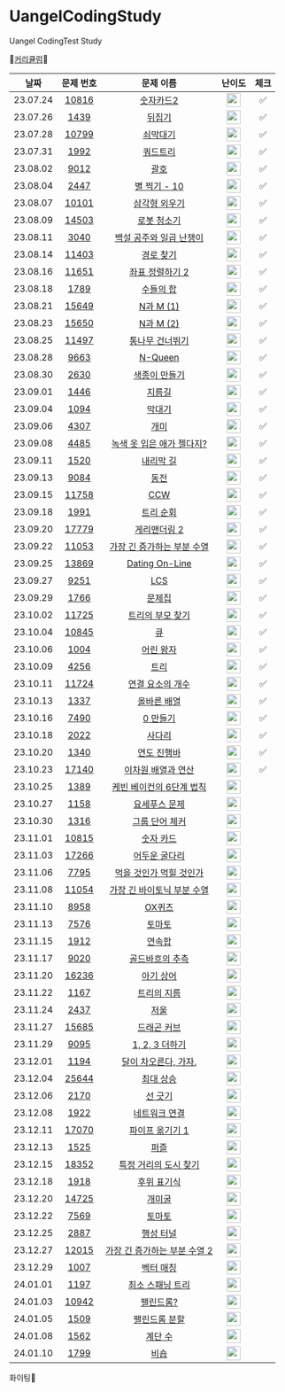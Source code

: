# UangelCodingStudy
Uangel CodingTest Study

📖[커리큘럼](https://www.acmicpc.net/workbook/view/15622)📖

|          날짜          |         문제 번호         |        문제 이름         |         난이도        | 체크 |
| :-----: | :-----: | :-----: | :-----: | :-----: |
| 23.07.24 | <a href="https://www.acmicpc.net/problem/10816" target="_blank">10816</a> | <a href="https://www.acmicpc.net/problem/10816" target="_blank">숫자카드2</a> | <img height="25px" width="25px" src="https://static.solved.ac/tier_small/7.svg"/> | ✅ |
| 23.07.26 | <a href="https://www.acmicpc.net/problem/1439" target="_blank">1439</a> | <a href="https://www.acmicpc.net/problem/1439" target="_blank">뒤집기</a> | <img height="25px" width="25px" src="https://static.solved.ac/tier_small/6.svg"/> | ✅ |
| 23.07.28 | <a href="https://www.acmicpc.net/problem/10799" target="_blank">10799</a> | <a href="https://www.acmicpc.net/problem/10799" target="_blank">쇠막대기</a> | <img height="25px" width="25px" src="https://static.solved.ac/tier_small/9.svg"/>  | ✅ |
| 23.07.31 | <a href="https://www.acmicpc.net/problem/1992" target="_blank">1992</a> | <a href="https://www.acmicpc.net/problem/1992" target="_blank">쿼드트리</a> | <img height="25px" width="25px" src="https://static.solved.ac/tier_small/10.svg"/>  | ✅ |
| 23.08.02 | <a href="https://www.acmicpc.net/problem/9012" target="_blank">9012</a> | <a href="https://www.acmicpc.net/problem/9012" target="_blank">괄호</a> | <img height="25px" width="25px" src="https://static.solved.ac/tier_small/7.svg"/>  | ✅ |
| 23.08.04 | <a href="https://www.acmicpc.net/problem/2447" target="_blank">2447</a> | <a href="https://www.acmicpc.net/problem/2447" target="_blank">별 찍기 - 10</a> | <img height="25px" width="25px" src="https://static.solved.ac/tier_small/11.svg"/>  | ✅ |
| 23.08.07 | <a href="https://www.acmicpc.net/problem/10101" target="_blank">10101</a> | <a href="https://www.acmicpc.net/problem/10101" target="_blank">삼각형 외우기</a> | <img height="25px" width="25px" src="https://static.solved.ac/tier_small/2.svg"/>  | ✅ |
| 23.08.09 | <a href="https://www.acmicpc.net/problem/14503" target="_blank">14503</a> | <a href="https://www.acmicpc.net/problem/14503" target="_blank">로봇 청소기</a> | <img height="25px" width="25px" src="https://static.solved.ac/tier_small/11.svg"/>  | ✅ |
| 23.08.11 | <a href="https://www.acmicpc.net/problem/3040" target="_blank">3040</a> | <a href="https://www.acmicpc.net/problem/3040" target="_blank">백설 공주와 일곱 난쟁이</a> | <img height="25px" width="25px" src="https://static.solved.ac/tier_small/4.svg"/>  | ✅ |
| 23.08.14 | <a href="https://www.acmicpc.net/problem/11403" target="_blank">11403</a> | <a href="https://www.acmicpc.net/problem/11403" target="_blank">경로 찾기</a> | <img height="25px" width="25px" src="https://static.solved.ac/tier_small/10.svg"/>  | ✅ |
| 23.08.16 | <a href="https://www.acmicpc.net/problem/11651" target="_blank">11651</a> | <a href="https://www.acmicpc.net/problem/11651" target="_blank">좌표 정렬하기 2</a> | <img height="25px" width="25px" src="https://static.solved.ac/tier_small/6.svg"/>  | ✅ |
| 23.08.18 | <a href="https://www.acmicpc.net/problem/1789" target="_blank">1789</a> | <a href="https://www.acmicpc.net/problem/1789" target="_blank">수들의 합</a> | <img height="25px" width="25px" src="https://static.solved.ac/tier_small/6.svg"/>  | ✅ |
| 23.08.21 | <a href="https://www.acmicpc.net/problem/15649" target="_blank">15649</a> | <a href="https://www.acmicpc.net/problem/15649" target="_blank">N과 M (1)</a> | <img height="25px" width="25px" src="https://static.solved.ac/tier_small/8.svg"/>  | ✅ |
| 23.08.23 | <a href="https://www.acmicpc.net/problem/15650" target="_blank">15650</a> | <a href="https://www.acmicpc.net/problem/15650" target="_blank">N과 M (2)</a> | <img height="25px" width="25px" src="https://static.solved.ac/tier_small/8.svg"/>  | ✅ |
| 23.08.25 | <a href="https://www.acmicpc.net/problem/11497" target="_blank">11497</a> | <a href="https://www.acmicpc.net/problem/11497" target="_blank">통나무 건너뛰기</a> | <img height="25px" width="25px" src="https://static.solved.ac/tier_small/10.svg"/>  | ✅ |
| 23.08.28 | <a href="https://www.acmicpc.net/problem/9663" target="_blank">9663</a> | <a href="https://www.acmicpc.net/problem/9663" target="_blank">N-Queen</a> | <img height="25px" width="25px" src="https://static.solved.ac/tier_small/12.svg"/>  | ✅ |
| 23.08.30 | <a href="https://www.acmicpc.net/problem/2630" target="_blank">2630</a> | <a href="https://www.acmicpc.net/problem/2630" target="_blank">색종이 만들기</a> | <img height="25px" width="25px" src="https://static.solved.ac/tier_small/9.svg"/>  | ✅ |
| 23.09.01 | <a href="https://www.acmicpc.net/problem/1446" target="_blank">1446</a> | <a href="https://www.acmicpc.net/problem/1446" target="_blank">지름길</a> | <img height="25px" width="25px" src="https://static.solved.ac/tier_small/10.svg"/>  | ✅ |
| 23.09.04 | <a href="https://www.acmicpc.net/problem/1094" target="_blank">1094</a> | <a href="https://www.acmicpc.net/problem/1094" target="_blank">막대기</a> | <img height="25px" width="25px" src="https://static.solved.ac/tier_small/6.svg"/>  | ✅ |
| 23.09.06 | <a href="https://www.acmicpc.net/problem/4307" target="_blank">4307</a> | <a href="https://www.acmicpc.net/problem/4307" target="_blank">개미</a> | <img height="25px" width="25px" src="https://static.solved.ac/tier_small/10.svg"/>  | ✅ |
| 23.09.08 | <a href="https://www.acmicpc.net/problem/4485" target="_blank">4485</a> | <a href="https://www.acmicpc.net/problem/4485" target="_blank">녹색 옷 입은 애가 젤다지?</a> | <img height="25px" width="25px" src="https://static.solved.ac/tier_small/12.svg"/>  | ✅ |
| 23.09.11 | <a href="https://www.acmicpc.net/problem/1520" target="_blank">1520</a> | <a href="https://www.acmicpc.net/problem/1520" target="_blank">내리막 길</a> | <img height="25px" width="25px" src="https://static.solved.ac/tier_small/13.svg"/>  | ✅ |
| 23.09.13 | <a href="https://www.acmicpc.net/problem/9084" target="_blank">9084</a> | <a href="https://www.acmicpc.net/problem/9084" target="_blank">동전</a> | <img height="25px" width="25px" src="https://static.solved.ac/tier_small/11.svg"/>  | ✅ |
| 23.09.15 | <a href="https://www.acmicpc.net/problem/11758" target="_blank">11758</a> | <a href="https://www.acmicpc.net/problem/11758" target="_blank">CCW</a> | <img height="25px" width="25px" src="https://static.solved.ac/tier_small/11.svg"/>  | ✅ |
| 23.09.18 | <a href="https://www.acmicpc.net/problem/1991" target="_blank">1991</a> | <a href="https://www.acmicpc.net/problem/1991" target="_blank">트리 순회</a> | <img height="25px" width="25px" src="https://static.solved.ac/tier_small/10.svg"/>  | ✅ |
| 23.09.20 | <a href="https://www.acmicpc.net/problem/17779" target="_blank">17779</a> | <a href="https://www.acmicpc.net/problem/17779" target="_blank">게리맨더링 2</a> | <img height="25px" width="25px" src="https://static.solved.ac/tier_small/13.svg"/>  | ✅ |
| 23.09.22 | <a href="https://www.acmicpc.net/problem/11053" target="_blank">11053</a> | <a href="https://www.acmicpc.net/problem/11053" target="_blank">가장 긴 증가하는 부분 수열</a> | <img height="25px" width="25px" src="https://static.solved.ac/tier_small/9.svg"/>  | ✅ |
| 23.09.25 | <a href="https://www.acmicpc.net/problem/13869" target="_blank">13869</a> | <a href="https://www.acmicpc.net/problem/13869" target="_blank">Dating On-Line</a> | <img height="25px" width="25px" src="https://static.solved.ac/tier_small/11.svg"/>  | ✅ |
| 23.09.27 | <a href="https://www.acmicpc.net/problem/9251" target="_blank">9251</a> | <a href="https://www.acmicpc.net/problem/9251" target="_blank">LCS</a> | <img height="25px" width="25px" src="https://static.solved.ac/tier_small/11.svg"/>  | ✅ |
| 23.09.29 | <a href="https://www.acmicpc.net/problem/1766" target="_blank">1766</a> | <a href="https://www.acmicpc.net/problem/1766" target="_blank">문제집</a> | <img height="25px" width="25px" src="https://static.solved.ac/tier_small/14.svg"/>  | ✅ |
| 23.10.02 | <a href="https://www.acmicpc.net/problem/11725" target="_blank">11725</a> | <a href="https://www.acmicpc.net/problem/11725" target="_blank">트리의 부모 찾기</a> | <img height="25px" width="25px" src="https://static.solved.ac/tier_small/9.svg"/>  | ✅ |
| 23.10.04 | <a href="https://www.acmicpc.net/problem/10845" target="_blank">10845</a> | <a href="https://www.acmicpc.net/problem/10845" target="_blank">큐</a> | <img height="25px" width="25px" src="https://static.solved.ac/tier_small/7.svg"/>  | ✅ |
| 23.10.06 | <a href="https://www.acmicpc.net/problem/1004" target="_blank">1004</a> | <a href="https://www.acmicpc.net/problem/1004" target="_blank">어린 왕자</a> | <img height="25px" width="25px" src="https://static.solved.ac/tier_small/8.svg"/>  | ✅ |
| 23.10.09 | <a href="https://www.acmicpc.net/problem/4256" target="_blank">4256</a> | <a href="https://www.acmicpc.net/problem/4256" target="_blank">트리</a> | <img height="25px" width="25px" src="https://static.solved.ac/tier_small/14.svg"/>  | ✅ |
| 23.10.11 | <a href="https://www.acmicpc.net/problem/11724" target="_blank">11724</a> | <a href="https://www.acmicpc.net/problem/11724" target="_blank">연결 요소의 개수</a> | <img height="25px" width="25px" src="https://static.solved.ac/tier_small/9.svg"/>  | ✅ |
| 23.10.13 | <a href="https://www.acmicpc.net/problem/1337" target="_blank">1337</a> | <a href="https://www.acmicpc.net/problem/1337" target="_blank">올바른 배열</a> | <img height="25px" width="25px" src="https://static.solved.ac/tier_small/6.svg"/>  | ✅ |
| 23.10.16 | <a href="https://www.acmicpc.net/problem/7490" target="_blank">7490</a> | <a href="https://www.acmicpc.net/problem/7490" target="_blank">0 만들기</a> | <img height="25px" width="25px" src="https://static.solved.ac/tier_small/11.svg"/>  | ✅ |
| 23.10.18 | <a href="https://www.acmicpc.net/problem/2022" target="_blank">2022</a> | <a href="https://www.acmicpc.net/problem/2022" target="_blank">사다리</a> | <img height="25px" width="25px" src="https://static.solved.ac/tier_small/12.svg"/>  | ✅ |
| 23.10.20 | <a href="https://www.acmicpc.net/problem/1340" target="_blank">1340</a> | <a href="https://www.acmicpc.net/problem/1340" target="_blank">연도 진행바</a> | <img height="25px" width="25px" src="https://static.solved.ac/tier_small/6.svg"/>  | ✅ |
| 23.10.23 | <a href="https://www.acmicpc.net/problem/17140" target="_blank">17140</a> | <a href="https://www.acmicpc.net/problem/17140" target="_blank">이차원 배열과 연산</a> | <img height="25px" width="25px" src="https://static.solved.ac/tier_small/12.svg"/>  | ✅ |
| 23.10.25 | <a href="https://www.acmicpc.net/problem/1389" target="_blank">1389</a> | <a href="https://www.acmicpc.net/problem/1389" target="_blank">케빈 베이컨의 6단계 법칙</a> | <img height="25px" width="25px" src="https://static.solved.ac/tier_small/10.svg"/>  |  |
| 23.10.27 | <a href="https://www.acmicpc.net/problem/1158" target="_blank">1158</a> | <a href="https://www.acmicpc.net/problem/1158" target="_blank">요세푸스 문제</a> | <img height="25px" width="25px" src="https://static.solved.ac/tier_small/7.svg"/>  |  |
| 23.10.30 | <a href="https://www.acmicpc.net/problem/1316" target="_blank">1316</a> | <a href="https://www.acmicpc.net/problem/1316" target="_blank">그룹 단어 체커</a> | <img height="25px" width="25px" src="https://static.solved.ac/tier_small/6.svg"/>  |  |
| 23.11.01 | <a href="https://www.acmicpc.net/problem/10815" target="_blank">10815</a> | <a href="https://www.acmicpc.net/problem/10815" target="_blank">숫자 카드</a> | <img height="25px" width="25px" src="https://static.solved.ac/tier_small/6.svg"/>  |  |
| 23.11.03 | <a href="https://www.acmicpc.net/problem/17266" target="_blank">17266</a> | <a href="https://www.acmicpc.net/problem/17266" target="_blank">어두운 굴다리</a> | <img height="25px" width="25px" src="https://static.solved.ac/tier_small/7.svg"/>  |  |
| 23.11.06 | <a href="https://www.acmicpc.net/problem/7795" target="_blank">7795</a> | <a href="https://www.acmicpc.net/problem/7795" target="_blank">먹을 것인가 먹힐 것인가</a> | <img height="25px" width="25px" src="https://static.solved.ac/tier_small/8.svg"/>  |  |
| 23.11.08 | <a href="https://www.acmicpc.net/problem/11054" target="_blank">11054</a> | <a href="https://www.acmicpc.net/problem/11054" target="_blank">가장 긴 바이토닉 부분 수열</a> | <img height="25px" width="25px" src="https://static.solved.ac/tier_small/12.svg"/> |  |
| 23.11.10 | <a href="https://www.acmicpc.net/problem/8958" target="_blank">8958</a> | <a href="https://www.acmicpc.net/problem/8958" target="_blank">OX퀴즈</a> | <img height="25px" width="25px" src="https://static.solved.ac/tier_small/4.svg"/>  |  |
| 23.11.13 | <a href="https://www.acmicpc.net/problem/7576" target="_blank">7576</a> | <a href="https://www.acmicpc.net/problem/7576" target="_blank">토마토</a> | <img height="25px" width="25px" src="https://static.solved.ac/tier_small/11.svg"/>  |  |
| 23.11.15 | <a href="https://www.acmicpc.net/problem/1912" target="_blank">1912</a> | <a href="https://www.acmicpc.net/problem/1912" target="_blank">연속합</a> | <img height="25px" width="25px" src="https://static.solved.ac/tier_small/9.svg"/>  |  |
| 23.11.17 | <a href="https://www.acmicpc.net/problem/9020" target="_blank">9020</a> | <a href="https://www.acmicpc.net/problem/9020" target="_blank">골드바흐의 추측</a> | <img height="25px" width="25px" src="https://static.solved.ac/tier_small/9.svg"/>  |  |
| 23.11.20 | <a href="https://www.acmicpc.net/problem/16236" target="_blank">16236</a> | <a href="https://www.acmicpc.net/problem/16236" target="_blank">아기 상어</a> | <img height="25px" width="25px" src="https://static.solved.ac/tier_small/13.svg"/>  |  |
| 23.11.22 | <a href="https://www.acmicpc.net/problem/1167" target="_blank">1167</a> | <a href="https://www.acmicpc.net/problem/1167" target="_blank">트리의 지름</a> | <img height="25px" width="25px" src="https://static.solved.ac/tier_small/14.svg"/>  |  |
| 23.11.24 | <a href="https://www.acmicpc.net/problem/2437" target="_blank">2437</a> | <a href="https://www.acmicpc.net/problem/2437" target="_blank">저울</a> | <img height="25px" width="25px" src="https://static.solved.ac/tier_small/14.svg"/>  |  |
| 23.11.27 | <a href="https://www.acmicpc.net/problem/15685" target="_blank">15685</a> | <a href="https://www.acmicpc.net/problem/15685" target="_blank">드래곤 커브</a> | <img height="25px" width="25px" src="https://static.solved.ac/tier_small/12.svg"/>  |  |
| 23.11.29 | <a href="https://www.acmicpc.net/problem/9095" target="_blank">9095</a> | <a href="https://www.acmicpc.net/problem/9095" target="_blank">1, 2, 3 더하기</a> | <img height="25px" width="25px" src="https://static.solved.ac/tier_small/8.svg"/>  |  |
| 23.12.01 | <a href="https://www.acmicpc.net/problem/1194" target="_blank">1194</a> | <a href="https://www.acmicpc.net/problem/1194" target="_blank">달이 차오른다, 가자.</a> | <img height="25px" width="25px" src="https://static.solved.ac/tier_small/15.svg"/>  |  |
| 23.12.04 | <a href="https://www.acmicpc.net/problem/25644" target="_blank">25644</a> | <a href="https://www.acmicpc.net/problem/25644" target="_blank">최대 상승</a> | <img height="25px" width="25px" src="https://static.solved.ac/tier_small/6.svg"/>  |  |
| 23.12.06 | <a href="https://www.acmicpc.net/problem/2170" target="_blank">2170</a> | <a href="https://www.acmicpc.net/problem/2170" target="_blank">선 긋기</a> | <img height="25px" width="25px" src="https://static.solved.ac/tier_small/11.svg"/>  |  |
| 23.12.08 | <a href="https://www.acmicpc.net/problem/1922" target="_blank">1922</a> | <a href="https://www.acmicpc.net/problem/1922" target="_blank">네트워크 연결</a> | <img height="25px" width="25px" src="https://static.solved.ac/tier_small/12.svg"/>  |  |
| 23.12.11 | <a href="https://www.acmicpc.net/problem/17070" target="_blank">17070</a> | <a href="https://www.acmicpc.net/problem/17070" target="_blank">파이프 옮기기 1</a> | <img height="25px" width="25px" src="https://static.solved.ac/tier_small/11.svg"/>  |  |
| 23.12.13 | <a href="https://www.acmicpc.net/problem/1525" target="_blank">1525</a> | <a href="https://www.acmicpc.net/problem/1525" target="_blank">퍼즐</a> | <img height="25px" width="25px" src="https://static.solved.ac/tier_small/14.svg"/>  |  |
| 23.12.15 | <a href="https://www.acmicpc.net/problem/18352" target="_blank">18352</a> | <a href="https://www.acmicpc.net/problem/18352" target="_blank">특정 거리의 도시 찾기</a> | <img height="25px" width="25px" src="https://static.solved.ac/tier_small/7.svg"/>  |  |
| 23.12.18 | <a href="https://www.acmicpc.net/problem/1918" target="_blank">1918</a> | <a href="https://www.acmicpc.net/problem/1918" target="_blank">후위 표기식</a> | <img height="25px" width="25px" src="https://static.solved.ac/tier_small/14.svg"/>  |  |
| 23.12.20 | <a href="https://www.acmicpc.net/problem/14725" target="_blank">14725</a> | <a href="https://www.acmicpc.net/problem/14725" target="_blank">개미굴</a> | <img height="25px" width="25px" src="https://static.solved.ac/tier_small/13.svg"/>  |  |
| 23.12.22 | <a href="https://www.acmicpc.net/problem/7569" target="_blank">7569</a> | <a href="https://www.acmicpc.net/problem/7569" target="_blank">토마토</a> | <img height="25px" width="25px" src="https://static.solved.ac/tier_small/11.svg"/>  |  |
| 23.12.25 | <a href="https://www.acmicpc.net/problem/2887" target="_blank">2887</a> | <a href="https://www.acmicpc.net/problem/2887" target="_blank">행성 터널</a> | <img height="25px" width="25px" src="https://static.solved.ac/tier_small/16.svg"/>  |  |
| 23.12.27 | <a href="https://www.acmicpc.net/problem/12015" target="_blank">12015</a> | <a href="https://www.acmicpc.net/problem/12015" target="_blank">가장 긴 증가하는 부분 수열 2</a> | <img height="25px" width="25px" src="https://static.solved.ac/tier_small/14.svg"/>  |  |
| 23.12.29 | <a href="https://www.acmicpc.net/problem/1007" target="_blank">1007</a> | <a href="https://www.acmicpc.net/problem/1007" target="_blank">벡터 매칭</a> | <img height="25px" width="25px" src="https://static.solved.ac/tier_small/14.svg"/>  |  |
| 24.01.01 | <a href="https://www.acmicpc.net/problem/1197" target="_blank">1197</a> | <a href="https://www.acmicpc.net/problem/1197" target="_blank">최소 스패닝 트리</a> | <img height="25px" width="25px" src="https://static.solved.ac/tier_small/12.svg"/>  |  |
| 24.01.03 | <a href="https://www.acmicpc.net/problem/10942" target="_blank">10942</a> | <a href="https://www.acmicpc.net/problem/10942" target="_blank">팰린드롬?</a> | <img height="25px" width="25px" src="https://static.solved.ac/tier_small/12.svg"/>  |  |
| 24.01.05 | <a href="https://www.acmicpc.net/problem/1509" target="_blank">1509</a> | <a href="https://www.acmicpc.net/problem/1509" target="_blank">팰린드롬 분할</a> | <img height="25px" width="25px" src="https://static.solved.ac/tier_small/15.svg"/>  |  |
| 24.01.08 | <a href="https://www.acmicpc.net/problem/1562" target="_blank">1562</a> | <a href="https://www.acmicpc.net/problem/1562" target="_blank">계단 수</a> | <img height="25px" width="25px" src="https://static.solved.ac/tier_small/15.svg"/>  |  |
| 24.01.10 | <a href="https://www.acmicpc.net/problem/1799" target="_blank">1799</a> | <a href="https://www.acmicpc.net/problem/1799" target="_blank">비숍</a> | <img height="25px" width="25px" src="https://static.solved.ac/tier_small/15.svg"/>  |  |

화이팅👊

